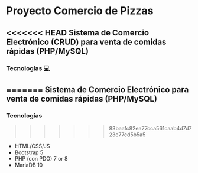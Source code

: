 # Proyecto Comercio de Pizzas

<<<<<<< HEAD
Sistema de Comercio Electrónico (CRUD) para venta de comidas rápidas (PHP/MySQL)
---
### Tecnologías 💻
=======
Sistema de Comercio Electrónico para venta de comidas rápidas (PHP/MySQL)
---
### Tecnologías
>>>>>>> 83baafc82ea77cca561caab4d7d723e77cd5b5a5

- HTML/CSS/JS
- Bootstrap 5
- PHP (con PDO) 7 or 8
- MariaDB 10 
